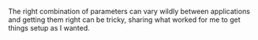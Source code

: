 The right combination of parameters can vary wildly between applications and getting them right can be tricky, sharing what worked for me to get things setup as I wanted. 